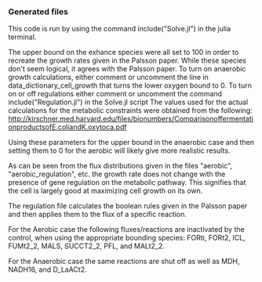 ### Generated files

This code is run by using the command include("Solve.jl") in the julia terminal.

The upper bound on the exhance species were all set to 100 in order to recreate the growth rates given in the Palsson paper. While these species don't seem logical, it agrees with the Palsson paper.
To turn on anaerobic growth calculations, either comment or uncomment the line in data_dictionary_cell_growth that turns the lower oxygen bound to 0.
To turn on or off regulations either comment or uncomment the command include("Regulation.jl") in the Solve.jl script
The values used for the actual calculations for the metabolic constraints were obtained from the following:
http://kirschner.med.harvard.edu/files/bionumbers/ComparisonoffermentationproductsofE.coliandK.oxytoca.pdf

Using these parameters for the upper bound in the anaerobic case and then setting them to 0 for the aerobic will likely give more realistic results.

As can be seen from the flux distributions given in the files "aerobic", "aerobic_regulation", etc. the growth rate does not change with the presence of gene regulation on the metabolic pathway. This signifies that the cell is largely good at maximizing cell growth on its own.

The regulation file calculates the boolean rules given in the Palsson paper and then applies them to the flux of a specific reaction.

For the Aerobic case the following fluxes/reactions are inactivated by the control, when using the appropriate bounding species: FORti, FORt2, ICL, FUMt2_2, MALS, SUCCT2_2, PFL, and MALt2_2.

For the Anaerobic case the same reactions are shut off as well as MDH, NADH16, and D_LaACt2.

